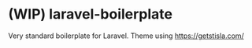 # (WIP) laravel-boilerplate
Very standard boilerplate for Laravel. Theme using https://getstisla.com/
